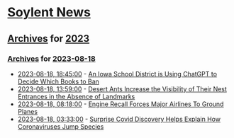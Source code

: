 # [Soylent News](../../../README.md)

## [Archives](../../index.md) for [2023](../index.md)

### [Archives](../../index.md) for [2023-08-18](index.md)

* [2023-08-18, 18:45:00](https://soylentnews.org/article.pl?sid=23/08/17/1439256&from=rss) - [An Iowa School District is Using ChatGPT to Decide Which Books to Ban](https://soylentnews.org/article.pl?sid=23/08/17/1439256&from=rss)
* [2023-08-18, 13:59:00](https://soylentnews.org/article.pl?sid=23/08/17/058233&from=rss) - [Desert Ants Increase the Visibility of Their Nest Entrances in the Absence of Landmarks](https://soylentnews.org/article.pl?sid=23/08/17/058233&from=rss)
* [2023-08-18, 08:18:00](https://soylentnews.org/article.pl?sid=23/08/17/0420206&from=rss) - [Engine Recall Forces Major Airlines To Ground Planes](https://soylentnews.org/article.pl?sid=23/08/17/0420206&from=rss)
* [2023-08-18, 03:33:00](https://soylentnews.org/article.pl?sid=23/08/17/0415211&from=rss) - [Surprise Covid Discovery Helps Explain How Coronaviruses Jump Species](https://soylentnews.org/article.pl?sid=23/08/17/0415211&from=rss)
